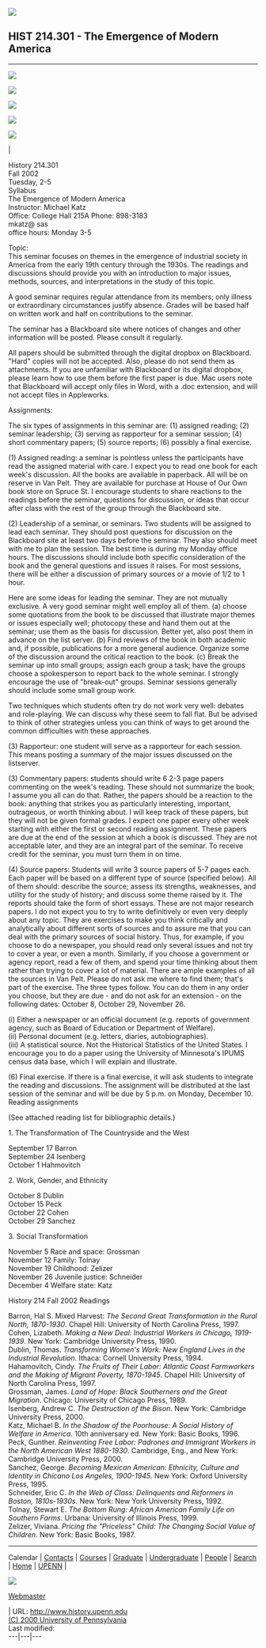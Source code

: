 ![](../gifs/courses-top.GIF)

##  HIST 214.301 - The Emergence of Modern America  
  
---  
  
[![](../gifs/calendar-b-sm.GIF)](../calendar/)

[![](../gifs/contact-b-sm.GIF)](../home/contact.html)

[![](../gifs/courses-b-sm.GIF)](../courses/index.html)

[![](../gifs/faculty-b-sm.GIF)](../faculty/index.html)

[![](../gifs/home-r-sm.GIF)](http://www.history.upenn.edu/)

|

History 214.301  
Fall 2002  
Tuesday, 2-5  
Syllabus  
The Emergence of Modern America  
Instructor: Michael Katz  
Office: College Hall 215A Phone: 898-3183  
mkatz@ sas  
office hours: Monday 3-5

Topic:  
This seminar focuses on themes in the emergence of industrial society in
America from the early 19th century through the 1930s. The readings and
discussions should provide you with an introduction to major issues, methods,
sources, and interpretations in the study of this topic.

A good seminar requires regular attendance from its members; only illness or
extraordinary circumstances justify absence. Grades will be based half on
written work and half on contributions to the seminar.

The seminar has a Blackboard site where notices of changes and other
information will be posted. Please consult it regularly.

All papers should be submitted through the digital dropbox on Blackboard.
"Hard" copies will not be accepted. Also, please do not send them as
attachments. If you are unfamiliar with Blackboard or its digital dropbox,
please learn how to use them before the first paper is due. Mac users note
that Blackboard will accept only files in Word, with a .doc extension, and
will not accept files in Appleworks.

Assignments:

The six types of assignments in this seminar are: (1) assigned reading; (2)
seminar leadership; (3) serving as rapporteur for a seminar session; (4) short
commentary papers; (5) source reports; (6) possibly a final exercise.

(1) Assigned reading: a seminar is pointless unless the participants have read
the assigned material with care. I expect you to read one book for each week's
discussion. All the books are available in paperback. All will be on reserve
in Van Pelt. They are available for purchase at House of Our Own book store on
Spruce St. I encourage students to share reactions to the readings before the
seminar, questions for discussion, or ideas that occur after class with the
rest of the group through the Blackboard site.

(2) Leadership of a seminar, or seminars. Two students will be assigned to
lead each seminar. They should post questions for discussion on the Blackboard
site at least two days before the seminar. They also should meet with me to
plan the session. The best time is during my Monday office hours. The
discussions should include both specific consideration of the book and the
general questions and issues it raises. For most sessions, there will be
either a discussion of primary sources or a movie of 1/2 to 1 hour.

Here are some ideas for leading the seminar. They are not mutually exclusive.
A very good seminar might well employ all of them. (a) choose some quotations
from the book to be discussed that illustrate major themes or issues
especially well; photocopy these and hand them out at the seminar; use them as
the basis for discussion. Better yet, also post them in advance on the list
server. (b) Find reviews of the book in both academic and, if possible,
publications for a more general audience. Organize some of the discussion
around the critical reaction to the book. (c) Break the seminar up into small
groups; assign each group a task; have the groups choose a spokesperson to
report back to the whole seminar. I strongly encourage the use of "break-out"
groups. Seminar sessions generally should include some small group work.

Two techniques which students often try do not work very well: debates and
role-playing. We can discuss why these seem to fall flat. But be advised to
think of other strategies unless you can think of ways to get around the
common difficulties with these approaches.

(3) Rapporteur: one student will serve as a rapporteur for each session. This
means posting a summary of the major issues discussed on the listserver.

(3) Commentary papers: students should write 6 2-3 page papers commenting on
the week's reading. These should not summarize the book; I assume you all can
do that. Rather, the papers should be a reaction to the book: anything that
strikes you as particularly interesting, important, outrageous, or worth
thinking about. I will keep track of these papers, but they will not be given
formal grades. I expect one paper every other week starting with either the
first or second reading assignment. These papers are due at the end of the
session at which a book is discussed. They are not acceptable later, and they
are an integral part of the seminar. To receive credit for the seminar, you
must turn them in on time.

(4) Source papers: Students will write 3 source papers of 5-7 pages each. Each
paper will be based on a different type of source (specified below). All of
them should: describe the source; assess its strengths, weaknesses, and
utility for the study of history; and discuss some theme raised by it. The
reports should take the form of short essays. These are not major research
papers. I do not expect you to try to write definitively or even very deeply
about any topic. They are exercises to make you think critically and
analytically about different sorts of sources and to assure me that you can
deal with the primary sources of social history. Thus, for example, if you
choose to do a newspaper, you should read only several issues and not try to
cover a year, or even a month. Similarly, if you choose a government or agency
report, read a few of them, and spend your time thinking about them rather
than trying to cover a lot of material. There are ample examples of all the
sources in Van Pelt. Please do not ask me where to find them; that's part of
the exercise. The three types follow. You can do them in any order you choose,
but they are due - and do not ask for an extension - on the following dates:
October 8, October 29, November 26.

(i) Either a newspaper or an official document (e.g. reports of government
agency, such as Board of Education or Department of Welfare).  
(ii) Personal document (e.g. letters, diaries, autobiographies).  
(iii) A statistical source. Not the Historical Statistics of the United
States. I encourage you to do a paper using the University of Minnesota's
IPUMS census data base, which I will explain and illustrate.

(6) Final exercise. If there is a final exercise, it will ask students to
integrate the reading and discussions. The assignment will be distributed at
the last session of the seminar and will be due by 5 p.m. on Monday, December
10.  
Reading assignments

(See attached reading list for bibliographic details.)

  
1\. The Transformation of The Countryside and the West

September 17 Barron  
September 24 Isenberg  
October 1 Hahmovitch

2\. Work, Gender, and Ethnicity

October 8 Dublin  
October 15 Peck  
October 22 Cohen  
October 29 Sanchez

3\. Social Transformation

November 5 Race and space: Grossman  
November 12 Family: Tolnay  
November 19 Childhood: Zelizer  
November 26 Juvenile justice: Schneider  
December 4 Welfare state: Katz

  
History 214 Fall 2002 Readings

Barron, Hal S. Mixed Harvest: _The Second Great Transformation in the Rural
North, 1870-1930_. Chapel Hill: University of North Carolina Press, 1997.  
Cohen, Lizabeth. _Making a New Deal: Industrial Workers in Chicago,
1919-1939_. New York: Cambridge University Press, 1990.  
Dublin, Thomas. _Transforming Women's Work: New England Lives in the
Industrial Revolution_. Ithaca: Cornell University Press, 1994.  
Hahamovitch, Cindy. _The Fruits of Their Labor: Atlantic Coast Farmworkers and
the Making of Migrant Poverty, 1870-1945_. Chapel Hill: University of North
Carolina Press, 1997.  
Grossman, James. _Land of Hope: Black Southerners and the Great Migration_.
Chicago: University of Chicago Press, 1989.  
Isenberg, Andrew C. _The Destruction of the Bison_. New York: Cambridge
University Press, 2000.  
Katz, Michael B. _In the Shadow of the Poorhouse: A Social History of Welfare
in America_. 10th anniversary ed. New York: Basic Books, 1996.  
Peck, Gunther. _Reinventing Free Labor: Padrones and Immigrant Workers in the
North American West 1880-1930_. Cambridge, Eng., and New York: Cambridge
University Press, 2000.  
Sanchez, George. _Becoming Mexican American: Ethnicity, Culture and Identity
in Chicano Los Angeles, 1900-1945_. New York: Oxford University Press, 1995.  
Schneider, Eric C. _In the Web of Class: Delinquents and Reformers in Boston,
1810s-1930s_. New York: New York University Press, 1992.  
Tolnay, Stewart E. _The Bottom Rung: African American Family Life on Southern
Farms_. Urbana: University of Illinois Press, 1999.  
Zelizer, Viviana. _Pricing the "Priceless" Child: The Changing Social Value of
Children_. New York: Basic Books, 1987.  
  
* * *

Calendar | [Contacts](../home/contact.html) |
[Courses](http://www.history.upenn.edu/courses/index.html) |
[Graduate](http://www.history.upenn.edu/grad/) |
[Undergraduate](http://www.history.upenn.edu/undergrad/index.html) |
[People](http://www.history.upenn.edu/people/index.html) |
[Search](http://www.history.upenn.edu/home/search.html) |
[Home](http://www.history.upenn.edu/) | [UPENN](http://www.upenn.edu/) |

[![](../gifs/quill.gif)](mailto:webmaster@history.upenn.edu)

[Webmaster](mailto:webmaster@history.upenn.edu)

| URL: http://www.history.upenn.edu  
[(C) 2000 University of Pennsylvania](http://www.upenn.edu/)  
Last modified:  
---|---|---

